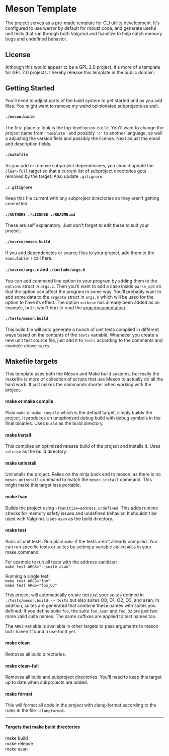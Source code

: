 # Meson Template
The project serves as a pre-made template for CLI utility development. It's 
configured to use werror by default for robust code, and generate useful unit
tests that run through both Valgrind and fsanitize to help catch memory bugs and
undefined behavior.

## License
Although this would appear to be a GPL 2.0 project, it's more of a template for
GPL 2.0 projects. I hereby release this template in the public domain.

## Getting Started
You'll need to adjust parts of the build system to get started and as you add
files. You might want to remove my weird opinionated subprojects as well.

#### `./meson.build`
The first place to look is the top-level `meson.build`. You'll want to change
the project name from `'template'` and possibly `'c'` to another language, as
well a adjusting the version field and possibly the license. Next adjust the
email and description fields.

#### `./makefile`
As you add or remove subproject dependencies, you should update the `clean-full`
target so that a current list of subproject directories gets removed by the
target. Also update `.gitignore`.

#### `./.gitignore`
Keep this file current with any subproject directories so they aren't getting
committed.

#### `./AUTHORS ./LICENSE ./README.md`
These are self explanatory. Just don't forget to edit these to suit your 
project.

#### `./source/meson.build`
If you add dependencies or source files to your project, add them to the
`executable()` call here.

#### `./source/args.c` and `./include/args.h`
You can add command line option to your program by adding them to the `options`
struct in `args.c`. Then you'll want to add a case inside `parse_opt` so that
the option can affect the program in some way. You'll probably want to add some
data to the `argdata` struct in `args.h` which will be used for the option to have
its effect. The option `verbose` has already been added as an example, but it
won't hurt to read the [argp
documentation](https://www.gnu.org/software/libc/manual/html_node/Argp.html).

#### `./tests/meson.build`
This build file will auto generate a bunch of unit tests compiled in different
ways based on the contents of the `tests` variable. Whenever you create a new
unit test source file, just add it to `tests` according to the comments and
example above `tests`.

## Makefile targets
This template uses both the Meson and Make build systems, but really the
makefile is more of collection of scripts that use Meson to actually do all the
hard work. It just makes the commands shorter when working with the project.

#### make or make compile
Plain `make` or `make compile` which is the default target, simply builds the
project. It produces an unoptimized debug build with debug symbols in the final
binaries. Uses `build` as the build directory.

#### make install
This compiles an optimized release build of the project and installs it. Uses
`release` as the build directory.

#### make uninstall
Uninstalls the project. Relies on the ninja back end to meson, as there is no
`meson uninstall` command to match the `meson install` command. This might make
this target less portable.

#### make fsan
Builds the project using `-fsanitize=address,undefined`. This adds runtime
checks for memory safety issues and undefined behavior. It shouldn't be used
with Valgrind. Uses `asan` as the
build directory.

#### make test
Runs all unit tests. Run plain `make` if the tests aren't already compiled. You
can run specific tests or suites by setting a variable called `ARGS` in your
make command. 

For example to run all tests with the address sanitizer:  
`make test ARGS="--suite asan"`

Running a single test:  
`make test ARGS="foo"`  
`make test ARGS="foo_O3"`

This project will automatically create not just your suites defined in
`./tests/meson.build -> tests` but also suites O0, O1, O2, O3, and asan. In
addition, suites are generated that combine these names with suites you defined.
If you define suite `foo`, the suite `foo_asan` and `foo_O2` are just two more
valid suite names. The same suffixes are applied to test names too.

The `ARGS` variable is available in other targets to pass arguments to meson but
I haven't found a use for it yet.

#### make clean
Removes all build directories.

#### make clean-full
Removes all build and subproject directories. You'll need to keep this target up
to date when subprojects are added.

#### make format
This will format all code in the project with clang-format according to the
rules in the file `.clangformat`.
 
 ---
 #### Targets that make build directories
 make build  
 make release  
 make asan  

